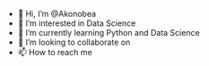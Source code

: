 - 👋 Hi, I’m @Akonobea
- 👀 I’m interested in Data Science
- 🌱 I’m currently learning Python and Data Science
- 💞️ I’m looking to collaborate on 
- 📫 How to reach me 

<!---
Akonobea/Akonobea is a ✨ special ✨ repository because its `README.md` (this file) appears on your GitHub profile.
You can click the Preview link to take a look at your changes.
--->

